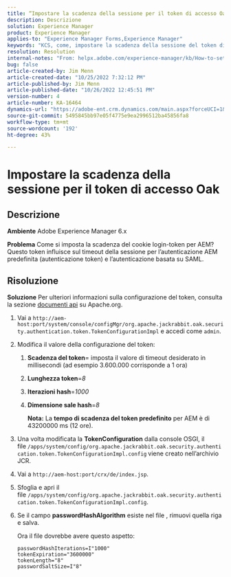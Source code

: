 ```yaml
---
title: “Impostare la scadenza della sessione per il token di accesso Oak”
description: Descrizione
solution: Experience Manager
product: Experience Manager
applies-to: "Experience Manager Forms,Experience Manager"
keywords: "KCS, come, impostare la scadenza della sessione del token di accesso Oak, AEM, Adobe Experience Manager, Adobe Experience Manager Forms"
resolution: Resolution
internal-notes: "From: helpx.adobe.com/experience-manager/kb/How-to-set-token-session-expiration-AEM.html"
bug: false
article-created-by: Jim Menn
article-created-date: "10/25/2022 7:32:12 PM"
article-published-by: Jim Menn
article-published-date: "10/26/2022 12:45:51 PM"
version-number: 4
article-number: KA-16464
dynamics-url: "https://adobe-ent.crm.dynamics.com/main.aspx?forceUCI=1&pagetype=entityrecord&etn=knowledgearticle&id=a555c5b5-9b54-ed11-bba2-6045bd006b4b"
source-git-commit: 5495845bb97e05f4775e9ea2996512ba45856fa8
workflow-type: tm+mt
source-wordcount: '192'
ht-degree: 43%

---
```


# Impostare la scadenza della sessione per il token di accesso Oak

## Descrizione


<b>Ambiente</b>
Adobe Experience Manager 6.x

<b>Problema</b>
Come si imposta la scadenza del cookie login-token per AEM?
Questo token influisce sul timeout della sessione per l’autenticazione AEM predefinita (autenticazione token) e l’autenticazione basata su SAML.






## Risoluzione


<b>Soluzione</b>
Per ulteriori informazioni sulla configurazione del token, consulta la sezione [documenti api](https://jackrabbit.apache.org/oak/docs/apidocs/org/apache/jackrabbit/oak/security/authentication/token/TokenConfigurationImpl.html) su Apache.org.

1. Vai a `http://aem-host:port/system/console/configMgr/org.apache.jackrabbit.oak.security.authentication.token.TokenConfigurationImpl` e accedi come `admin`.
2. Modifica il valore della configurazione del token:

   1. <b>Scadenza del token</b>= imposta il valore di timeout desiderato in millisecondi (ad esempio 3.600.000 corrisponde a 1 ora)
   2. <b>Lunghezza token</b>=*8*
   3. <b>Iterazioni hash</b>=*1000*
   4. <b>Dimensione sale hash</b>=*8*

      <b>Nota:</b> La <b>tempo di scadenza del token predefinito</b> per AEM è di 43200000 ms (12 ore).
3. Una volta modificata la <b>TokenConfiguration</b> dalla console OSGI, il file<b> </b>`/apps/system/config/org.apache.jackrabbit.oak.security.authentication.token.TokenConfigurationImpl.config`<b> </b>viene creato nell’archivio JCR.
4. Vai a `http://aem-host:port/crx/de/index.jsp`.
5. Sfoglia e apri il file `/apps/system/config/org.apache.jackrabbit.oak.security.authentication.token.TokenConfigurationImpl.config`.
6. Se il campo <b>passwordHashAlgorithm</b> esiste nel file , rimuovi quella riga e salva.

   Ora il file dovrebbe avere questo aspetto:


   ```
   passwordHashIterations=I"1000"
   tokenExpiration="3600000"
   tokenLength="8"
   passwordSaltSize=I"8"
   ```


